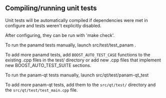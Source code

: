 Compiling/running unit tests
------------------------------------

Unit tests will be automatically compiled if dependencies were met in configure
and tests weren't explicitly disabled.

After configuring, they can be run with 'make check'.

To run the panamd tests manually, launch src/test/test_panam .

To add more panamd tests, add `BOOST_AUTO_TEST_CASE` functions to the existing
.cpp files in the test/ directory or add new .cpp files that
implement new BOOST_AUTO_TEST_SUITE sections.

To run the panam-qt tests manually, launch src/qt/test/panam-qt_test

To add more panam-qt tests, add them to the `src/qt/test/` directory and
the `src/qt/test/test_main.cpp` file.
